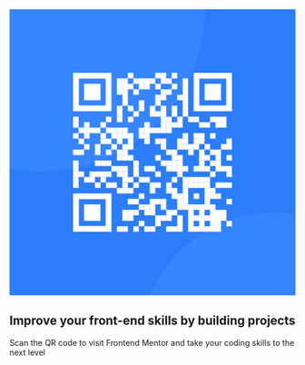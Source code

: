 <!DOCTYPE html>

<html lang="fr">
  <head>
    <link rel="preconnect" href="https://fonts.gstatic.com" />
    <link
      href="https://fonts.googleapis.com/css2?family=Montserrat:wght@300&display=swap"
      rel="stylesheet"
    />
    <link rel="stylesheet" href="stylesheet.css" />
    <meta charset="UTF-8" />
    <meta http-equiv="X-UA-Compatible" content="IE=edge" />
    <meta name="viewport" content="width=device-width, initial-scale=1.0" />
  </head>

  <body>
    <section class="QR-class">
      <img id="QR" src="image-qr-code.png" alt="qr code" />
      <h1>Improve your front-end skills by building projects</h1>
      <p>
        Scan the QR code to visit Frontend Mentor and take your coding skills to
        the next level
      </p>
    </section>
  </body>
</html>
